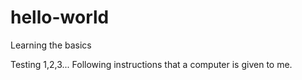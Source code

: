 # hello-world
Learning the basics

Testing 1,2,3...
Following instructions that a computer is given to me.

